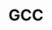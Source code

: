 ---
permalink: /engineering/projects/gcc/
project_link_name: gcc
project_maintainers: ''
project_stats: 'true'
project_url: https://gcc.gnu.org/
title: GCC
image: /assets/images/projects/gcc-compiler.png
---